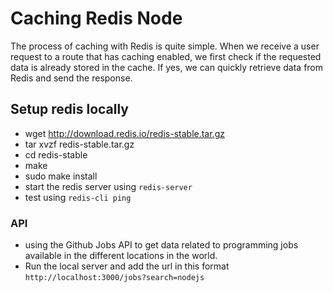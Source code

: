 # Caching Redis Node

The process of caching with Redis is quite simple. When we receive a user request to a route that has caching enabled, we first check if the requested data is already stored in the cache. If yes, we can quickly retrieve data from Redis and send the response.

## Setup redis locally

- wget http://download.redis.io/redis-stable.tar.gz
- tar xvzf redis-stable.tar.gz
- cd redis-stable
- make
- sudo make install
- start the redis server using `redis-server`
- test using `redis-cli ping`

### API

- using the Github Jobs API to get data related to programming jobs available in the different locations in the world.
- Run the local server and add the url in this format `http://localhost:3000/jobs?search=nodejs`
